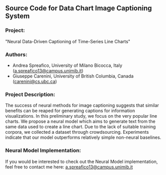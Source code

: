 ## Source Code for Data Chart Image Captioning System

### Project:
"Neural Data-Driven Captioning of Time-Series Line Charts"

### Authors:
- Andrea Spreafico, University of Milano Bicocca, Italy (a.spreafico13@campus.unimib.it)
- Giuseppe Carenini, University of British Columbia, Canada (carenini@cs.ubc.ca)

### Project Description:
The success of neural methods for image captioning suggests that similar benefits can be reaped for generating captions for information
visualizations. In this preliminary study, we focus on the very popular line charts. We propose a neural model which aims to
generate text from the same data used to create a line chart. Due to the lack of suitable training corpora, we collected a dataset through crowdsourcing. Experiments indicate that our model outperforms relatively simple non-neural baselines.

### Neural Model Implementation:
If you would be interested to check out the Neural Model implementation, feel free to contact me here:
a.spreafico13@campus.unimib.it
